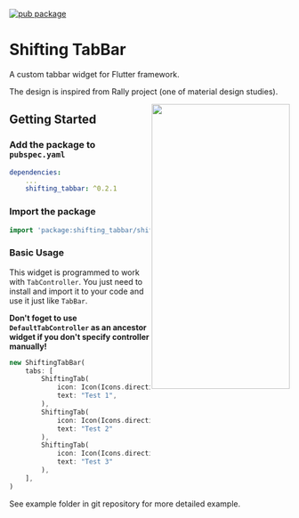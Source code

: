 [![pub package](https://img.shields.io/badge/pub-v0.2.1-orange.svg)](https://pub.dartlang.org/packages/shifting_tabbar)


# Shifting TabBar

A custom tabbar widget for Flutter framework. 

The design is inspired from Rally project (one of material design studies).

<img align="right" width="248" height="512" src="https://media.giphy.com/media/35TAoEQmPBLFwEpInv/giphy.gif">

## Getting Started

### Add the package to `pubspec.yaml`

```yaml
dependencies:
    ...
    shifting_tabbar: ^0.2.1
```

### Import the package

```dart
import 'package:shifting_tabbar/shifting_tabbar.dart';
```

### Basic Usage

This widget is programmed to work with `TabController`. 
You just need to install and import it to your code and use it just like `TabBar`.

**Don't foget to use `DefaultTabController` as an ancestor widget if you don't specify controller manually!**

```dart
new ShiftingTabBar(
    tabs: [
        ShiftingTab(
            icon: Icon(Icons.directions_bike),
            text: "Test 1",
        ),
        ShiftingTab(
            icon: Icon(Icons.directions_car),
            text: "Test 2"
        ),
        ShiftingTab(
            icon: Icon(Icons.directions_transit),
            text: "Test 3"
        ),
    ],
)
```

See example folder in git repository for more detailed example.
